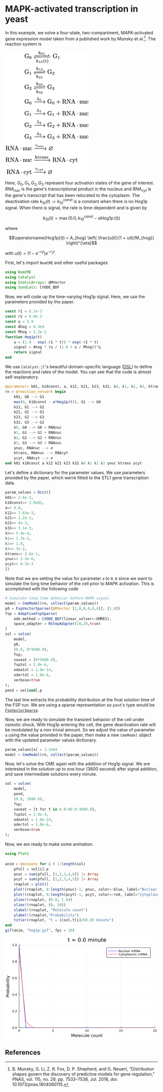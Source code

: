 # MAPK-activated transcription in yeast

In this example, we solve a four-state, two-compartment, MAPK-activated gene expression model taken from a published work by Munsky et al.[^1]. The reaction system is

![](./assets/hog1p_rn.png)

Here, $G_0, G_1, G_2, G_3$ represent four activation states of the gene of interest. $RNA_{nuc}$ is the gene's transcriptional product in the nucleus and $RNA_{cyt}$ is the gene's transcript that has been relocated to the cytoplasm.
The deactivation rate $k_{10}(t) := k_{10}^{\text{const}}$ is a constant when there is no Hog1p signal. When there is signal, the rate is time-dependent and is given by 

```math
k_{10}(t) = \max\left(0.0, k_{10}^{\text{const}} - a \operatorname{Hog1p}(t)\right)
```
where 
```math
\operatorname{Hog1p}(t)
=
A_{hog}
\left(
    \frac{u(t)}{1 + u(t)/M_{hog}}
\right)^{\eta}
```
with $u(t) = (1 - e^{-r_1t})e^{-r_2t}$.

First, let's import `NumCME` and other useful packages
```julia
using NumCME 
using Catalyst
using StaticArrays: @MVector
using Sundials: CVODE_BDF
```

Now, we will code up the time-varying Hog1p signal. Here, we use the parameters provided by the paper.
```julia
const r1 = 6.1e-3
const r2 = 6.9e-3
const η = 5.9
const Ahog = 9.3e9
const Mhog = 2.2e-2
function Hog1p(t)
    u = (1.0 - exp(-r1 * t)) * exp(-r2 * t)
    signal = Ahog * (u / (1.0 + u / Mhog))^η
    return signal 
end
```

We use `Catalyst.jl`'s beautiful domain-specific language ([DSL](https://catalyst.sciml.ai/dev/tutorials/dsl/)) to define the reactions and rates of the model. You can see that the code is almost self-explanatory.

```julia
@parameters k01, k10const, a, k12, k21, k23, k32, λ0, λ1, λ2, λ3, ktrans, γnuc, γcyt
rn = @reaction_network begin 
    k01, G0 --> G1
    max(0, k10const - a*Hog1p(t)), G1 --> G0 
    k12, G1 --> G2 
    k21, G2 --> G1 
    k23, G2 --> G3
    k32, G3 --> G2
    λ0, G0 --> G0 + RNAnuc 
    λ1, G1 --> G1 + RNAnuc
    λ2, G2 --> G2 + RNAnuc 
    λ3, G3 --> G3 + RNAnuc 
    γnuc, RNAnuc --> ∅
    ktrans, RNAnuc --> RNAcyt 
    γcyt, RNAcyt --> ∅
end k01 k10const a k12 k21 k23 k32 λ0 λ1 λ2 λ3 γnuc ktrans γcyt
```

Let's define a dictionary for the parameter values. We use parameters provided by the paper, which werre fitted to the STL1 gene transcription data.

```julia
param_values = Dict([
k01=> 2.6e-3,
k10const=> 1.9e01,
a=> 0.0,
k12=> 7.63e-3,
k21=> 1.2e-2,
k23=> 4e-3,
k32=> 3.1e-3,
λ0=> 5.9e-4,
λ1=> 1.7e-1,
λ2=> 1.0,
λ3=> 3e-2,
ktrans=> 2.6e-1,
γnuc=> 2.2e-6,
γcyt=> 8.3e-3
])
```

Note that we are setting the value for parameter `a` to `0.0` since we want to simulate the long time behavior of the cell prior to MAPK activation. This is acomplished with the following code

```julia
# Simulate long-time behavior before MAPK signal 
model = CmeModel(rn, collect(param_values))
p0 = FspVectorSparse([@MVector [1,0,0,0,0,0]], [1.0])
fsp = AdaptiveFspSparse(
    ode_method = CVODE_BDF(linear_solver=:GMRES),
    space_adapter = RStepAdapter(10,20,true)
)
sol = solve(
    model, 
    p0,
    (0.0, 8*3600.0),
    fsp;
    saveat = [8*3600.0],
    fsptol = 1.0e-6,
    odeatol = 1.0e-14,
    odertol = 1.0e-6,
    verbose=true
);
pend = sol[end].p
```

The last line extracts the probability distribution at the final solution time of the FSP run. We are using a sparse representation so `pend`'s type would be [`FspVectorSparse`](@ref).

 Now, we are ready to simulate the transient behavior of the cell under osmotic shock. With Hog1p entering the cell, the gene deactivation rate will be modulated by a non-trivial amount. So we adjust the value of parameter `a` using the value provided in the paper, then make a new `CmeModel` object with the updated parameter values dictionary.
 
 ```julia
param_values[a] = 3.2e04
model = CmeModel(rn, collect(param_values))
```

Now, let's solve the CME again with the addition of Hog1p signal. We are interested in the solution up to one hour (3600 second) after signal addition, and save intermediate solutions every minute.

```julia
sol = solve(
    model, 
    pend,
    (0.0, 3600.0), 
    fsp;
    saveat = [t for t in 0.0:60.0:3600.0],
    fsptol = 1.0e-4,
    odeatol = 1.0e-14,
    odertol = 1.0e-6,
    verbose=true
);
```

Now, we are ready to make some animation.

```julia
using Plots 

anim = @animate for i ∈ 1:length(sol)
    pfull = sol[i].p 
    pnuc = sum(pfull, [1,2,3,4,6]) |> Array 
    pcyt = sum(pfull, [1,2,3,4,5]) |> Array 
    rnaplot = plot()
    plot!(rnaplot, 0:length(pnuc)-1, pnuc, color=:blue, label="Nuclear mRNA")
    plot!(rnaplot, 0:length(pcyt)-1, pcyt, color=:red, label="Cytoplasmic mRNA")
    ylims!(rnaplot, (0.0, 1.0))
    xlims!(rnaplot, (0, 20))
    xlabel!(rnaplot, "Molecule count")
    ylabel!(rnaplot,"Probability")
    title!(rnaplot, "t = $(sol.t[i]/60.0) minute")
end
gif(anim, "hog1p.gif", fps = 10)
```

![](./assets/hog1p.gif)

## References
[^1]: B. Munsky, G. Li, Z. R. Fox, D. P. Shepherd, and G. Neuert, “Distribution shapes govern the discovery of predictive models for gene regulation,” PNAS, vol. 115, no. 29, pp. 7533–7538, Jul. 2018, doi: 10.1073/pnas.1804060115.
